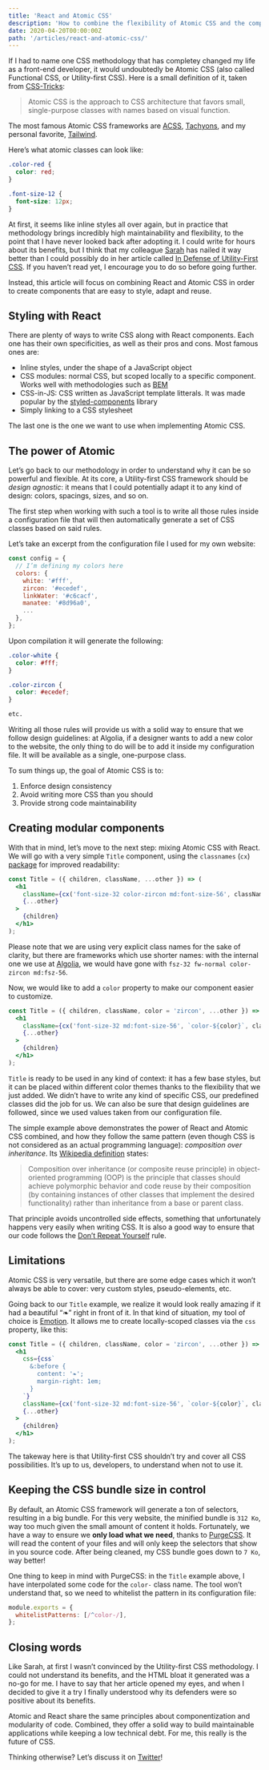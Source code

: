 ```yaml
---
title: 'React and Atomic CSS'
description: 'How to combine the flexibility of Atomic CSS and the composability of React to create highly maintainable components.'
date: 2020-04-20T00:00:00Z
path: '/articles/react-and-atomic-css/'
---
```


If I had to name one CSS methodology that has completey changed my life as a front-end developer, it would undoubtedly be Atomic CSS (also called Functional CSS, or Utility-first CSS). Here is a small definition of it, taken from [CSS-Tricks](https://css-tricks.com/lets-define-exactly-atomic-css/):

> Atomic CSS is the approach to CSS architecture that favors small, single-purpose classes with names based on visual function.

The most famous Atomic CSS frameworks are [ACSS](https://acss.io/), [Tachyons](http://tachyons.io/), and my personal favorite, [Tailwind](https://tailwindcss.com/).

Here’s what atomic classes can look like:

```css
.color-red {
  color: red;
}

.font-size-12 {
  font-size: 12px;
}
```

At first, it seems like inline styles all over again, but in practice that methodology brings incredibly high maintainability and flexibility, to the point that I have never looked back after adopting it. I could write for hours about its benefits, but I think that my colleague [Sarah](https://sarahdayan.dev/) has nailed it way better than I could possibly do in her article called [In Defense of Utility-First CSS](https://frontstuff.io/in-defense-of-utility-first-css). If you haven’t read yet, I encourage you to do so before going further.

Instead, this article will focus on combining React and Atomic CSS in order to create components that are easy to style, adapt and reuse.

## Styling with React

There are plenty of ways to write CSS along with React components. Each one has their own specificities, as well as their pros and cons. Most famous ones are:

- Inline styles, under the shape of a JavaScript object
- CSS modules: normal CSS, but scoped locally to a specific component. Works well with methodologies such as [BEM](https://css-tricks.com/bem-101/)
- CSS-in-JS: CSS written as JavaScript template litterals. It was made popular by the [styled-components](https://github.com/styled-components/styled-components) library
- Simply linking to a CSS stylesheet

The last one is the one we want to use when implementing Atomic CSS.

## The power of Atomic

Let’s go back to our methodology in order to understand why it can be so powerful and flexible. At its core, a Utility-first CSS framework should be _design agnostic_: it means that I could potentially adapt it to any kind of design: colors, spacings, sizes, and so on.

The first step when working with such a tool is to write all those rules inside a configuration file that will then automatically generate a set of CSS classes based on said rules.

Let’s take an excerpt from the configuration file I used for my own website:

```js
const config = {
  // I’m defining my colors here
  colors: {
    white: '#fff',
    zircon: '#ecedef',
    linkWater: '#c6cacf',
    manatee: '#8d96a0',
    ...
  },
};
```

Upon compilation it will generate the following:

```css
.color-white {
  color: #fff;
}

.color-zircon {
  color: #ecedef;
}

etc.
```

Writing all those rules will provide us with a solid way to ensure that we follow design guidelines: at Algolia, if a designer wants to add a new color to the website, the only thing to do will be to add it inside my configuration file. It will be available as a single, one-purpose class.

To sum things up, the goal of Atomic CSS is to:

1. Enforce design consistency
2. Avoid writing more CSS than you should
3. Provide strong code maintainability

## Creating modular components

With that in mind, let’s move to the next step: mixing Atomic CSS with React. We will go with a very simple `Title` component, using the `classnames` (`cx`) [package](https://github.com/JedWatson/classnames) for improved readability:

```jsx
const Title = ({ children, className, ...other }) => (
  <h1
    className={cx('font-size-32 color-zircon md:font-size-56', className)}
    {...other}
  >
    {children}
  </h1>
);
```

<p class="info">Please note that we are using very explicit class names for the sake of clarity, but there are frameworks which use shorter names: with the internal one we use at <a href="https://www.algolia.com/">Algolia</a>, we would have gone with <code>fsz-32 fw-normal color-zircon md:fsz-56</code>.</p>

Now, we would like to add a `color` property to make our component easier to customize.

```jsx
const Title = ({ children, className, color = 'zircon', ...other }) => (
  <h1
    className={cx('font-size-32 md:font-size-56', `color-${color}`, className)}
    {...other}
  >
    {children}
  </h1>
);
```

`Title` is ready to be used in any kind of context: it has a few base styles, but it can be placed within different color themes thanks to the flexibility that we just added. We didn’t have to write any kind of specific CSS, our predefined classes did the job for us. We can also be sure that design guidelines are followed, since we used values taken from our configuration file.

The simple example above demonstrates the power of React and Atomic CSS combined, and how they follow the same pattern (even though CSS is not considered as an actual programming language): _composition over inheritance_. Its [Wikipedia definition](https://en.wikipedia.org/wiki/Composition_over_inheritance) states:

> Composition over inheritance (or composite reuse principle) in object-oriented programming (OOP) is the principle that classes should achieve polymorphic behavior and code reuse by their composition (by containing instances of other classes that implement the desired functionality) rather than inheritance from a base or parent class.

That principle avoids uncontrolled side effects, something that unfortunately happens very easily when writing CSS. It is also a good way to ensure that our code follows the [Don’t Repeat Yourself](https://en.wikipedia.org/wiki/Don%27t_repeat_yourself) rule.

## Limitations

Atomic CSS is very versatile, but there are some edge cases which it won’t always be able to cover: very custom styles, pseudo-elements, etc.

Going back to our `Title` example, we realize it would look really amazing if it had a beautiful “❧” right in front of it. In that kind of situation, my tool of choice is [Emotion](https://github.com/emotion-js/emotion). It allows me to create locally-scoped classes via the `css` property, like this:

```jsx
const Title = ({ children, className, color = 'zircon', ...other }) => (
  <h1
    css={css`
      &:before {
        content: '❧';
        margin-right: 1em;
      }
    `}
    className={cx('font-size-32 md:font-size-56', `color-${color}`, className)}
    {...other}
  >
    {children}
  </h1>
);
```

The takeway here is that Utility-first CSS shouldn’t try and cover all CSS possibilities. It’s up to us, developers, to understand when not to use it.

## Keeping the CSS bundle size in control

By default, an Atomic CSS framework will generate a ton of selectors, resulting in a big bundle. For this very website, the minified bundle is `312 Ko`, way too much given the small amount of content it holds. Fortunately, we have a way to ensure we **only load what we need**, thanks to [PurgeCSS](https://github.com/FullHuman/purgecss). It will read the content of your files and will only keep the selectors that show in you source code. After being cleaned, my CSS bundle goes down to `7 Ko`, way better!

One thing to keep in mind with PurgeCSS: in the `Title` example above, I have interpolated some code for the `color-` class name. The tool won’t understand that, so we need to whitelist the pattern in its configuration file:

```js
module.exports = {
  whitelistPatterns: [/^color-/],
};
```

## Closing words

Like Sarah, at first I wasn’t convinced by the Utility-first CSS methodology. I could not understand its benefits, and the HTML bloat it generated was a no-go for me. I have to say that her article opened my eyes, and when I decided to give it a try I finally understood why its defenders were so positive about its benefits.

Atomic and React share the same principles about componentization and modularity of code. Combined, they offer a solid way to build maintainable applications while keeping a low technical debt. For me, this really is the future of CSS.

Thinking otherwise? Let’s discuss it on [Twitter](https://twitter.com/ronanlevesque)!
